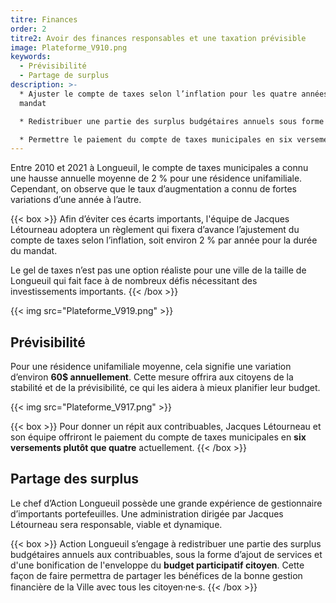 ```yaml
---
titre: Finances
order: 2
titre2: Avoir des finances responsables et une taxation prévisible
image: Plateforme_V910.png
keywords:
  - Prévisibilité
  - Partage de surplus
description: >-
  * Ajuster le compte de taxes selon l’inflation pour les quatre années du
  mandat

  * Redistribuer une partie des surplus budgétaires annuels sous forme de services aux contribuables

  * Permettre le paiement du compte de taxes municipales en six versements
---
```

Entre 2010 et 2021 à Longueuil, le compte de taxes municipales a connu une hausse annuelle moyenne de 2 % pour une résidence unifamiliale. Cependant, on observe que le taux d’augmentation a connu de fortes variations d’une année à l’autre.

{{< box >}}
Afin d’éviter ces écarts importants, l'équipe de Jacques Létourneau adoptera un règlement qui fixera d’avance l’ajustement du compte de taxes selon l’inflation, soit environ 2 % par année pour la durée du mandat. 

Le gel de taxes n’est pas une option réaliste pour une ville de la taille de Longueuil qui fait face à de nombreux défis nécessitant des investissements importants. 
{{< /box >}}

{{< img src="Plateforme_V919.png" >}} 

## Prévisibilité

Pour une résidence unifamiliale moyenne, cela signifie une variation d’environ **60$ annuellement**. Cette mesure offrira aux citoyens de la stabilité et de la prévisibilité, ce qui les aidera à mieux planifier leur budget.

{{< img src="Plateforme_V917.png" >}}

{{< box >}}
Pour donner un répit aux contribuables, Jacques Létourneau et son équipe offriront le paiement du compte de taxes municipales en **six versements plutôt que quatre** actuellement.
{{< /box >}}

## Partage des surplus

Le chef d’Action Longueuil possède une grande expérience de gestionnaire d’importants  portefeuilles. Une administration dirigée par Jacques Létourneau sera responsable, viable et dynamique.

{{< box >}}
 Action Longueuil s’engage à redistribuer une partie des surplus budgétaires annuels aux contribuables, sous la forme d’ajout de services et d'une bonification de l'enveloppe du **budget participatif citoyen**. Cette façon de faire permettra de partager les bénéfices de la bonne gestion financière de la Ville avec tous les citoyen⸱ne⸱s.
{{< /box >}}